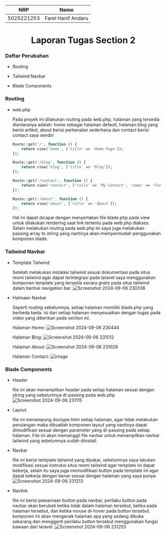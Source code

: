 <div align=center>

|    NRP     |      Name      |
| :--------: | :------------: |
| 5025221253 | Farel Hanif Andaru |

# Laporan Tugas Section 2

</div>

### Daftar Perubahan

- Routing

- Tailwind Navbar

- Blade Components


### Routing

- web.php

    Pada proyek ini dilakukan routing pada web.php, halaman yang tersedia diantaranya adalah: home sebagai halaman default, halaman blog yang berisi artikel, about berisi perkenalan sederhana dan contact berisi contact saya sendiri

    ```php
    Route::get('/', function () {
        return view('home', ['title' => 'Home Page']);
    });

    Route::get('/blog', function () {
        return view('blog', ['title' => 'Blog']);
    });

    Route::get('/contact', function () {
        return view('contact', ['title' => 'My Contact', 'nama' => 'Farel Hanif Andaru', 'email' => 'farelhanifandaru@gmail.com', 'nohp' => '082233878635']);
    });

    Route::get('/about', function () {
        return view('about', ['title' => 'About']);
    });
    ```
    Hal ini dapat dicapai dengan menyertakan file blade.php pada view untuk dilakukan rendering saat link tertentu pada web.php diakses. Selain melakukan routing pada web.php ini saya juga melakukan passing array to string yang nantinya akan mempermudah penggunakan komponen blade.


### Tailwind Navbar
- Template Tailwind
    
    Setelah melakukan instalasi tailwind sesuai dokumentasi pada situs resmi tailwind agar dapat terintegrasi pada laravel saya menggunakan komponen template yang tersedia secara gratis pada situs tailwind dalam bentuk navigation bar.
![Screenshot 2024-09-06 230336](https://github.com/user-attachments/assets/c55c1ada-ffd9-4db0-8a7d-d0b50c745715)

- Halmaan Navbar

    Seperti routing sebelumnya, setiap halaman memiliki blade.php yang berbeda beda. isi dari setiap halaman menyesuaikan dengan tugas pada video yang diberikan pada section ini.

    Halaman Home:
![Screenshot 2024-09-06 230444](https://github.com/user-attachments/assets/19f2af2e-5e43-4875-87b1-5184852d97a1)

    Halaman Blog:
![Screenshot 2024-09-06 231012](https://github.com/user-attachments/assets/db6ad87e-02c6-4036-a763-514b79146f9e)

    Halaman About:
![Screenshot 2024-09-06 231028](https://github.com/user-attachments/assets/462bf080-70ab-4421-8350-c59e408a03d7)


    Halaman Contact:
![image](https://github.com/user-attachments/assets/d4971c45-3df6-4385-a4dc-54c0fc44357d)


### Blade Components

- Header
    
    file ini akan menampilkan header pada setiap halaman sesuai dengan string yang sebelumnya di-passing pada web.php
![Screenshot 2024-09-06 231115](https://github.com/user-attachments/assets/e88267fa-d389-4cdb-9ef4-4b3ef736b0ae)

- Layout

    file ini menampung doctype html setiap halaman, agar tidak melakukan perulangan maka dibuatlah komponen layout yang nantinya dapat dimodifikasi sesuai dengan parameter yang di-passing pada setiap halaman. File ini akan memanggil file navbar untuk menampilkan navbar tailwind yang sebelumnya sudah diinstall.

- Navbar

    file ini berisi template tailwind yang dipakai, sebelumnya saya lakukan modifikasi sesuai instruksi situs resmi tailwind agar template ini dapat bekerja, selain itu saya juga memodifikasi button pada template ini agar dapat bekerja dengan benar sesuai dengan halaman yang saya punya.
![Screenshot 2024-09-06 231213](https://github.com/user-attachments/assets/f7766389-b10b-49ab-a8b7-5c3b5e330f1f)

- Navlink

    file ini berisi pewarnaan button pada navbar, perilaku button pada navbar akan berubah ketika tidak dalam halaman tersebut, ketika pada halaman tersebut, dan ketika mouse di-hover pada button tersebut. komponen ini akan mengecek halaman apa yang sedang dibuka sekarang dan mengganti perilaku button tersebut menggunakan fungsi bawaan dari laravel.
![Screenshot 2024-09-06 231253](https://github.com/user-attachments/assets/aba9d635-1bbe-44a0-beee-ed0496139293)
